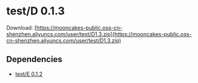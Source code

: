 # test/D 0.1.3

Download: [https://mooncakes-public.oss-cn-shenzhen.aliyuncs.com/user/test/D1.3.zip](https://mooncakes-public.oss-cn-shenzhen.aliyuncs.com/user/test/D1.3.zip)

## Dependencies

* [test/E 0.1.2](/test/E/0.1.2/index.md)
